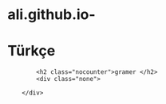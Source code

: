 # ali.github.io-

<html lang="fr">
<html lang="tr"> 

<head>
    <title></title>
    <meta charset="UTF-8">
    <meta name="viewport" content="width=device-width, initial-scale=1">
    <link href="css/style.css" rel="stylesheet">
    <script src="s.js" data-import=""></script>
</head>

<body onload=" body()">
    <h1>Türkçe</h1>
    <div class="row">
        <div class="col">

            <h2 class="nocounter">gramer </h2>
            <div class="none">

        </div>
   </div>
